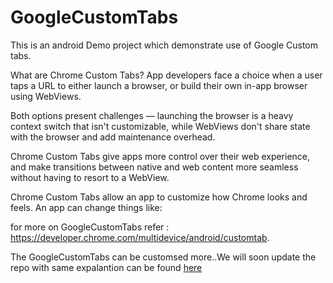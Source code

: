 # GoogleCustomTabs

This is an android Demo project which demonstrate use of Google Custom tabs.

What are Chrome Custom Tabs?
App developers face a choice when a user taps a URL to either launch a browser, or build their own in-app browser using WebViews.

Both options present challenges — launching the browser is a heavy context switch that isn't customizable, while WebViews don't share state with the browser and add maintenance overhead.

Chrome Custom Tabs give apps more control over their web experience, and make transitions between native and web content more seamless without having to resort to a WebView.

Chrome Custom Tabs allow an app to customize how Chrome looks and feels. An app can change things like:

for more on GoogleCustomTabs refer : https://developer.chrome.com/multidevice/android/customtab.

The GoogleCustomTabs can be customsed more..We will soon update the repo with same expalantion can be found [here](http://www.androidxu.com/2016/12/android-building-simple-in-app-browser.html)
